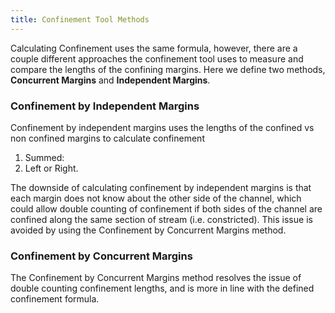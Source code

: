 ```yaml
---
title: Confinement Tool Methods
---
```


Calculating Confinement uses the same formula, however, there are a couple different approaches the confinement tool uses to measure and compare the lengths of the confining margins. Here we define two methods, **Concurrent Margins** and **Independent Margins**.


### Confinement by Independent Margins

Confinement by independent margins uses the lengths of the confined vs non confined margins to calculate confinement

1. Summed:
2. Left or Right.

The downside of calculating confinement by independent margins is that each margin does not know about the other side of the channel, which could allow double counting of confinement if both sides of the channel are confined along the same section of stream (i.e. constricted). This issue is avoided by using the Confinement by Concurrent Margins method.

### Confinement by Concurrent Margins

The Confinement by Concurrent Margins method resolves the issue of double counting confinement lengths, and is more in line with the defined confinement formula.